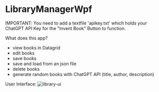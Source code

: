 # LibraryManagerWpf
IMPORTANT: You need to add a textfile 'apikey.txt' which holds your ChatGPT API Key for the "Invent Book" Button to function.

What does this app?
- view books in Datagrid
- edit books
- save books
- save and load from an json file
- delete books
- generate random books with ChatGPT API (title, author, description)

User Interface:
![library-ui](https://github.com/user-attachments/assets/4f826d61-aaf2-49e5-8791-b33e66d5cb17)

